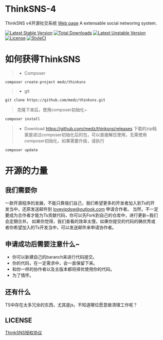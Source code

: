 # ThinkSNS-4
ThinkSNS v4开源社交系统 [Web page](http://www.thinksns.com)
A extensable social networing system.

[![Latest Stable Version](https://poser.pugx.org/medz/thinksns-4/v/stable)](https://packagist.org/packages/medz/thinksns-4)
[![Total Downloads](https://poser.pugx.org/medz/thinksns-4/downloads)](https://packagist.org/packages/medz/thinksns-4)
[![Latest Unstable Version](https://poser.pugx.org/medz/thinksns-4/v/unstable)](https://packagist.org/packages/medz/thinksns-4)
[![License](https://poser.pugx.org/medz/thinksns-4/license)](https://packagist.org/packages/medz/thinksns-4)
[![StyleCI](https://styleci.io/repos/42001557/shield?branch=master)](https://styleci.io/repos/42001557)

# 如何获得ThinkSNS
>* Composer
```shell
composer create-project medz/thinksns
```
>
>* git
```shell
git clone https://github.com/medz/thinksns.git
```
> 克隆下来后，使用composer初始化~
```shell
composer install
```
>* Download
https://github.com/medz/thinksns/releases
下载的zip档案是进过composer初始化后的包，可以直接解压使用，无需使用composer初始化，如果需要升级，请执行
```shell
composer update
```

# 开源的力量
## 我们需要你
一款开源程序的发展，不能只靠我们自己，我们希望更多的开发者加入到Ts的开发当中，还原发送邮件到 [lovevipdsw@outlook.com](mailto://lovevipdsw@outlook.com) 申请合作者。
当然，不一定要成为合作者才能为Ts贡献代码，你可以先Fork到自己的仓库中，进行更新~我们会定期合并。
如果你觉得，我们查看的效率太慢，如果你提交的代码的确优秀或者你希望加入的Ts开发当中，可以发送邮件来申请协作者。
## 申请成功后需要注意什么~
* 你可以新建自己的baranch来进行代码提交。
* 你的代码，在一定需求中，会一直保留下来。
* 和你一样的协作者以及主版本都将择优使用你的代码。
* 为了情怀。

## 还有什么
TS中存在太多冗余的东西，尤其是js，不知道哪位愿意做清理工作呢？

## LICENSE
[ThinkSNS授权协议](http://www.thinksns.com/commercialAuthorizationa.htm)

